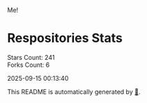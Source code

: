 Me!

# Respositories Stats
Stars Count: 241  
Forks Count: 6

2025-09-15 00:13:40  

This README is automatically generated by [🐰](https://github.com/rnitta/rnitta).

